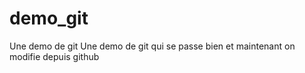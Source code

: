 # demo_git
Une demo de git
Une demo de git qui se passe bien
et maintenant on modifie depuis github
